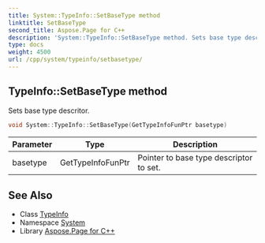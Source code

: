 ```yaml
---
title: System::TypeInfo::SetBaseType method
linktitle: SetBaseType
second_title: Aspose.Page for C++
description: 'System::TypeInfo::SetBaseType method. Sets base type descritor in C++.'
type: docs
weight: 4500
url: /cpp/system/typeinfo/setbasetype/
---
```

## TypeInfo::SetBaseType method


Sets base type descritor.

```cpp
void System::TypeInfo::SetBaseType(GetTypeInfoFunPtr basetype)
```


| Parameter | Type | Description |
| --- | --- | --- |
| basetype | GetTypeInfoFunPtr | Pointer to base type descriptor to set. |

## See Also

* Class [TypeInfo](../)
* Namespace [System](../../)
* Library [Aspose.Page for C++](../../../)
